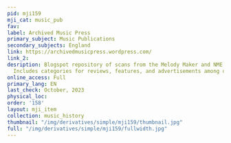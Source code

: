 ```yaml
---
pid: mji159
mji_cat: music_pub
fav: 
label: Archived Music Press
primary_subject: Music Publications
secondary_subjects: England
link: https://archivedmusicpress.wordpress.com/
link_2: 
desription: Blogspot repository of scans from the Melody Maker and NME circa 87-96.
  Includes categories for reviews, features, and advertisements among others.
online_access: Full
primary_lang: EN
last_check: October, 2023
physical_loc: 
order: '158'
layout: mji_item
collection: music_history
thumbnail: "/img/derivatives/simple/mji159/thumbnail.jpg"
full: "/img/derivatives/simple/mji159/fullwidth.jpg"
---
```

